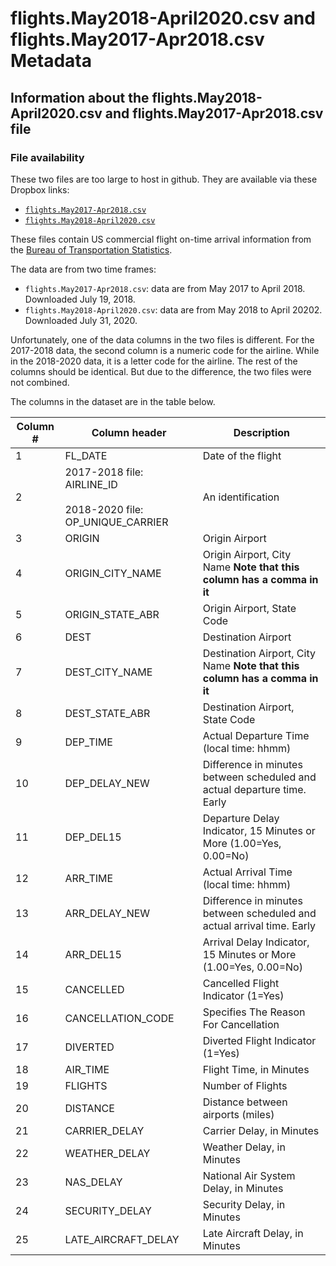 # flights.May2018-April2020.csv and flights.May2017-Apr2018.csv Metadata

## Information about the flights.May2018-April2020.csv and flights.May2017-Apr2018.csv file

### File availability

These two files are too large to host in github. They are available via these Dropbox links:

* [`flights.May2017-Apr2018.csv`](https://www.dropbox.com/s/jizx4ijnpxmi3av/flights.May2017-Apr2018.csv?dl=0)
* [`flights.May2018-April2020.csv`](https://www.dropbox.com/s/r9ygw12bp2f6aml/flights.May2018-April2020.csv?dl=0)

These files contain US commercial flight on-time arrival information from the [Bureau of Transportation Statistics](https://www.transtats.bts.gov/DL_SelectFields.asp).

The data are from two time frames:

* `flights.May2017-Apr2018.csv`: data are from May 2017 to April 2018. Downloaded July 19, 2018.
* `flights.May2018-April2020.csv`: data are from May 2018 to April 20202. Downloaded July 31, 2020.

Unfortunately, one of the data columns in the two files is different. For the 2017-2018 data, the second column is a numeric code for the airline. While in the 2018-2020 data, it is a letter code for the airline. The rest of the columns should be identical. But due to the difference, the two files were not combined.

The columns in the dataset are in the table below.

Column #|Column header | Description
--------|--------------|------------
1|FL_DATE | Date of the flight
2|2017-2018 file: AIRLINE_ID <br><br> 2018-2020 file: OP_UNIQUE_CARRIER | An identification |number assigned by US DOT to identify a unique airline (carrier). <br><br> Unique Carrier Code
3|ORIGIN | Origin Airport
4|ORIGIN_CITY_NAME | Origin Airport, City Name **Note that this column has a comma in it**
5|ORIGIN_STATE_ABR | Origin Airport, State Code
6|DEST | Destination Airport
7|DEST_CITY_NAME | Destination Airport, City Name **Note that this column has a comma in it**
8|DEST_STATE_ABR | Destination Airport, State Code
9|DEP_TIME | Actual Departure Time (local time: hhmm)
10|DEP_DELAY_NEW | Difference in minutes between scheduled and actual departure time. Early |departures set to 0.
11|DEP_DEL15 | Departure Delay Indicator, 15 Minutes or More (1.00=Yes, 0.00=No)
12|ARR_TIME | Actual Arrival Time (local time: hhmm)
13|ARR_DELAY_NEW | Difference in minutes between scheduled and actual arrival time. Early |arrivals set to 0.
14|ARR_DEL15 | Arrival Delay Indicator, 15 Minutes or More (1.00=Yes, 0.00=No)
15|CANCELLED | Cancelled Flight Indicator (1=Yes)
16|CANCELLATION_CODE | Specifies The Reason For Cancellation
17|DIVERTED | Diverted Flight Indicator (1=Yes)
18|AIR_TIME | Flight Time, in Minutes
19|FLIGHTS | Number of Flights
20|DISTANCE | Distance between airports (miles)
21|CARRIER_DELAY | Carrier Delay, in Minutes
22|WEATHER_DELAY | Weather Delay, in Minutes
23|NAS_DELAY | National Air System Delay, in Minutes
24|SECURITY_DELAY | Security Delay, in Minutes
25|LATE_AIRCRAFT_DELAY | Late Aircraft Delay, in Minutes
